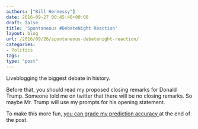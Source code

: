 ```yaml
---
authors: ["Bill Hennessy"]
date: 2016-09-27 00:45:40+00:00
draft: false
title: 'Spontaneous #DebateNight Reaction'
layout: blog
url: /2016/09/26/spontaneous-debatenight-reaction/
categories:
- Politics
tags:
type: "post"
---
```


Liveblogging the biggest debate in history.

Before that, you should read my proposed closing remarks for Donald Trump. Someone told me on twitter that there will be no closing remarks. So maybe Mr. Trump will use my prompts for his opening statement.

To make this more fun, [you can grade my prediction accuracy ](https://hennessysview.com/2016/09/26/trumps-closing-statement-tonight/)at the end of the post.
